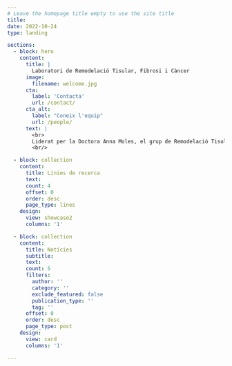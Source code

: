 ```yaml
---
# Leave the homepage title empty to use the site title
title:
date: 2022-10-24
type: landing

sections:
  - block: hero
    content:
      title: |
        Laboratori de Remodelació Tisular, Fibrosi i Càncer
      image:
        filename: welcome.jpg
      cta:
        label: 'Contacta'
        url: /contact/
      cta_alt:
        label: "Coneix l'equip"
        url: /people/
      text: |
        <br>
        Liderat per la Doctora Anna Moles, el grup de Remodelació Tisular, Fibrosi i Càncer té un enfocament científic transversal, amb un equip punter d'investigadors que treballa amb les técniques més avançades.
        <br/>

  - block: collection
    content:
      title: Línies de recerca
      text:
      count: 4
      offset: 0
      order: desc
      page_type: lines
    design:
      view: showcase2
      columns: '1'

  - block: collection
    content:
      title: Notícies
      subtitle:
      text:
      count: 5
      filters:
        author: ''
        category: ''
        exclude_featured: false
        publication_type: ''
        tag: ''
      offset: 0
      order: desc
      page_type: post
    design:
      view: card
      columns: '1'

---
```

